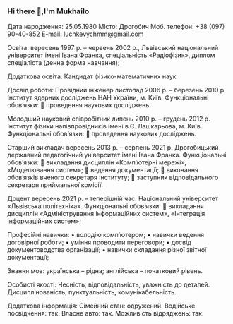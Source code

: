 ### Hi there 👋,I'm Mukhailo
Дата народження: 25.05.1980
Місто: Дрогобич
Моб. телефон: +38 (097) 90-40-852
E-mail: luchkevychmm@gmail.com

Освіта:
вересень 1997 р. – червень 2002 р., Львівський національний університет імені Івана Франка, спеціальність «Радіофізик», диплом спеціаліста (денна форма навчання);

Додаткова освіта:
Кандидат фізико-математичних наук

Досвід роботи:
Провідний інженер
листопад 2006 р. – березень 2010 р. Інститут ядерних досліджень НАН України, м. Київ.
Функціональні обов’язки:
	проведення наукових досліджень.

Молодший науковий співробітник
липень 2010 р. – грудень 2012 р. Інститут фізики напівпровідників імені в.Є. Лашкарьова, м. Київ.
Функціональні обов’язки:
	проведення наукових досліджень.

Старший викладач
вересень 2013 р. – серпень 2021 р. Дрогобицький державний педагогічний університет імені Івана Франка.
Функціональні обов’язки:
	викладання дисциплін «Комп’ютерні мережі», «Моделювання систем»;
	ведення документації;
	виконання обов’язків вченого секретаря інституту;
	заступник відповідального секретаря приймальної комісії.

Доцент
вересень 2021 р. – теперішній час. Національний університет «Львівська політехніка».
Функціональні обов’язки:
	викладання дисциплін «Адміністрування інформаційних систем», «Інтеграція інформаційних систем»;


Професійні навички:
•	володію комп’ютером;
•	навички ведення договірної роботи;
•	уміння проводити переговори;
•	досвід документоводства організації;
•	навички складання різної звітної документації;

Знання мов: українська – рідна; англійська – початковий рівень.

Особисті якості:
Чесність, відповідальність, уважність до деталей.
Дисциплінованість, пунктуальність, комунікабельність.

Додаткова інформація:
Сімейний стан: одружений.
Водійське посвідчення: так.
Власне авто: так.
Можливість відряджень: так.

